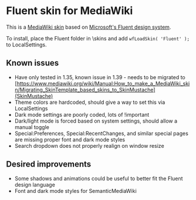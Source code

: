 # Fluent skin for MediaWiki

This is a [MediaWiki skin](https://www.mediawiki.org/wiki/Manual:Skins) based on [Microsoft's Fluent design system](https://en.wikipedia.org/wiki/Fluent_Design_System).

To install, place the Fluent folder in \skins and add `wfLoadSkin( 'Fluent' );` to LocalSettings.

## Known issues
* Have only tested in 1.35, known issue in 1.39 - needs to be migrated to [https://www.mediawiki.org/wiki/Manual:How_to_make_a_MediaWiki_skin/Migrating_SkinTemplate_based_skins_to_SkinMustache](SkinMustache)
* Theme colors are hardcoded, should give a way to set this via LocalSettings
* Dark mode settings are poorly coded, lots of !important
* Dark/light mode is forced based on system settings, should allow a manual toggle
* Special:Preferences, Special:RecentChanges, and similar special pages are missing proper font and dark mode styles
* Search dropdown does not properly realign on window resize

## Desired improvements
* Some shadows and animations could be useful to better fit the Fluent design language
* Font and dark mode styles for SemanticMediaWiki
